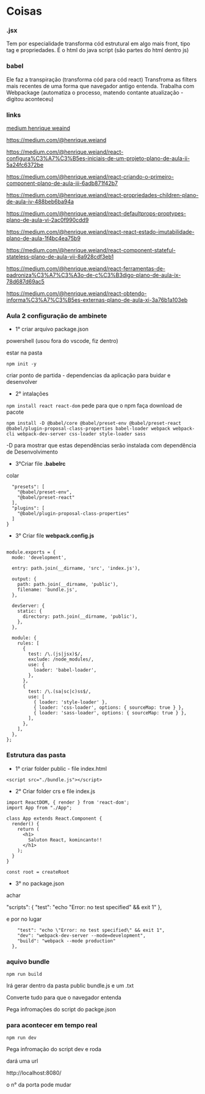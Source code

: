 # Coisas

### .jsx

Tem por especialidade transforma cód estrutural em algo mais front, tipo tag e propriedades.
É o html do java script (são partes do html dentro js)

### babel

Ele faz a transpiração (transforma cód para cód react)
Transfroma as filters mais recentes de uma forma que navegador antigo entenda.
Trabalha com Webpackage (automatiza o processo, matendo contante atualização - digitou aconteceu)

### links

[medium henrique weaind](https://medium.com/@henrique.weiand)

https://medium.com/@henrique.weiand

https://medium.com/@henrique.weiand/react-configura%C3%A7%C3%B5es-iniciais-de-um-projeto-plano-de-aula-ii-5a24fc6372be

https://medium.com/@henrique.weiand/react-criando-o-primeiro-component-plano-de-aula-iii-6adb871f42b7

https://medium.com/@henrique.weiand/react-propriedades-children-plano-de-aula-iv-488beb6ba94a

https://medium.com/@henrique.weiand/react-defaultprops-proptypes-plano-de-aula-vi-2ac0f990cdd9

https://medium.com/@henrique.weiand/react-react-estado-imutabilidade-plano-de-aula-1f4bc4ea75b9

https://medium.com/@henrique.weiand/react-component-stateful-stateless-plano-de-aula-vii-8a928cdf3eb1

https://medium.com/@henrique.weiand/react-ferramentas-de-padroniza%C3%A7%C3%A3o-de-c%C3%B3digo-plano-de-aula-ix-78d687d69ac5

https://medium.com/@henrique.weiand/react-obtendo-informa%C3%A7%C3%B5es-externas-plano-de-aula-xi-3a76b1a103eb

### Aula 2 configuração de ambinete

- 1° criar arquivo package.json

powershell (usou fora do vscode, fiz dentro)

estar na pasta

```npm init -y```

criar ponto de partida - dependencias da aplicação para buidar e desenvolver

- 2° intalações

``` npm install react react-dom ```
pede para que o npm faça download de pacote

```npm install -D @babel/core @babel/preset-env @babel/preset-react @babel/plugin-proposal-class-properties babel-loader webpack webpack-cli webpack-dev-server css-loader style-loader sass ```

-D para mostrar que estas dependências serão instalada com dependência de Desenvolvimento

- 3°Criar file <b>.babelrc</b>

colar

```{
  "presets": [
    "@babel/preset-env",
    "@babel/preset-react"
  ],
  "plugins": [
    "@babel/plugin-proposal-class-properties"
  ]
} 
```

- 3° Criar file <b>webpack.config.js</b>

```const path = require('path');

module.exports = {
  mode: 'development', 

  entry: path.join(__dirname, 'src', 'index.js'),

  output: {
    path: path.join(__dirname, 'public'),
    filename: 'bundle.js',
  },

  devServer: {
    static: {
      directory: path.join(__dirname, 'public'), 
    },
  },

  module: {
    rules: [
      {
        test: /\.(js|jsx)$/,
        exclude: /node_modules/,
        use: {
          loader: 'babel-loader',
        },
      },
      {
        test: /\.(sa|sc|c)ss$/,
        use: [
          { loader: 'style-loader' },
          { loader: 'css-loader', options: { sourceMap: true } },
          { loader: 'sass-loader', options: { sourceMap: true } },
        ],
      },
    ],
  },
};

```

### Estrutura das pasta

- 1° criar folder public - file index.html

<!DOCTYPE html>
<html lang="en">
  <head>
    <meta charset="UTF-8">
    <title>GoReact</title>
  </head>
  <body>
    <div id="app"></div>

    <script src="./bundle.js"></script>
  </body>
</html>

- 2° Criar folder crs e file index.js

```import React from 'react';
import ReactDOM, { render } from 'react-dom';
import App from "./App";

class App extends React.Component {
  render() {
    return (
      <h1>
        Saluton React, komincanto!!
      </h1>
    );
  }
}

const root = createRoot
```

- 3° no package.json

achar 

  "scripts": {
    "test": "echo \"Error: no test specified\" && exit 1"
  },

e por no lugar

```  "scripts": {
    "test": "echo \"Error: no test specified\" && exit 1",
    "dev": "webpack-dev-server --mode=development",
    "build": "webpack --mode production"
  },
  ```

### aquivo bundle

```npm run build```

Irá gerar dentro da pasta public bundle.js e um .txt

Converte tudo para que o navegador entenda

Pega infromações do script do packge.json

### para acontecer em tempo real

``` npm run dev ```

Pega infromação do script dev e roda

dará uma url 

http://localhost:8080/

o n° da porta pode mudar